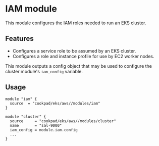 # IAM module

This module configures the IAM roles needed to run an EKS cluster.

## Features

* Configures a service role to be assumed by an EKS cluster.
* Configures a role and instance profile for use by EC2 worker nodes.


This module outputs a config object that may be used to configure the cluster module's `iam_config` variable.

## Usage

```hcl
module "iam" {
  source  = "cookpad/eks/aws//modules/iam"
}

module "cluster" {
  source     = "cookpad/eks/aws//modules/cluster"
  name       = "sal-9000"
  iam_config = module.iam.config
  ...
}
```
